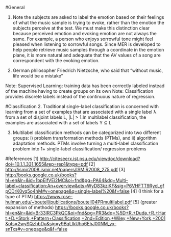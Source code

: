 #General
 1. Note the subjects are asked to label the emotion
 based on their feelings of what the music sample is
 trying to evoke, rather than the emotion the subjects
 perceive at the test. We must make this distinction
 clear because perceived emotion and evoking emotion
 are not always the same. For example, a person who
 enjoys sorrowful tone might feel pleased when listening
 to sorrowful songs. Since MER is developed to help
 people retrieve music samples through a coordinate in the
 emotion plane, it is more natural and adequate that the AV
 values of a song are correspondent with the evoking emotion.

 2.  German philosopher Friedrich Nietzsche, who said that
 “without music, life would be a mistake”

 Note: Supervised Learning: training data has been correctly labeled
        instead of the machine having to create groups on its own
 Note: Classification provides discrete labels instead of the continuous
        nature of regression.

#Classification
 2. Traditional
 single-label classification is concerned with learning from
 a set of examples that are associated with a single label λ
 from a set of disjoint labels L, |L| > 1.In multilabel
 classification, the examples are associated with a set of
 labels Y ⊆ L

 3. Multilabel classification methods can be categorized into
 two different groups: i) problem transformation methods (PTMs),
  and ii) algorithm adaptation methods.
  PTMs involve turning a multi-label classification problem into
  1+ single-label classification/ regression problems

#References
 [1] http://citeseerx.ist.psu.edu/viewdoc/download?doi=10.1.1.331.1655&rep=rep1&type=pdf
 [2] http://ismir2008.ismir.net/papers/ISMIR2008_275.pdf
 [3] http://books.google.co.uk/books?hl=en&lr=&id=1bpEifVEi2MC&oi=fnd&pg=PA64&dq=Multi-label+classification:An+overview&ots=WyD83kziKF&sig=P6VHFTT9RycLgfpCDrK0vq5o4hM#v=onepage&q=single-label%20&f=false
 [4] (I think for a type of PTM) https://www.rose-hulman.edu/~boutell/publications/boutell04PRmultilabel.pdf
 [5] (greater expansion of methods) https://books.google.co.uk/books?hl=en&lr=&id=Br33IRC3PkQC&oi=fnd&pg=PR3&dq=%5D+R.+Duda,+R.+Hart,+D.+Stork,+Pattern+Classification,+2nd+Edition,+Wiley,+New+York,+2001&ots=2wySQzhbDu&sig=y9BqLIkUho6EhJ00NM_yx-snTxs#v=onepage&q&f=false
